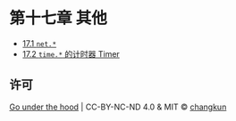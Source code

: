 # 第十七章 其他

- [17.1 `net.*`](./net.md)
- [17.2 `time.*` 的计时器 Timer](./time.md)

## 许可

[Go under the hood](https://github.com/changkun/go-under-the-hood) | CC-BY-NC-ND 4.0 & MIT &copy; [changkun](https://changkun.de)
